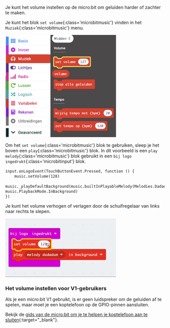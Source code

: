 Je kunt het volume instellen op de micro:bit om geluiden harder of zachter te maken.

Je kunt het blok `set volume`{:class='microbitmusic'} vinden in het `Muziek`{:class='microbitmusic'} menu.

<img src="images/music-menu.png" alt="The Music menu expanded, with the `set volume` block highlighted." width="350"/>

Om het `set volume`{:class='microbitmusic'} blok te gebruiken, sleep je het boven een `play`{:class='microbitmusic'} blok.
In dit voorbeeld is een `play melody`{:class='microbitmusic'} blok gebruikt in een `bij logo ingedrukt`{:class='microbitinput'} blok.

```microbit
input.onLogoEvent(TouchButtonEvent.Pressed, function () {
    music.setVolume(128)
    music._playDefaultBackground(music.builtInPlayableMelody(Melodies.Dadadadum), music.PlaybackMode.InBackground)
})
```

Je kunt het volume verhogen of verlagen door de schuifregelaar van links naar rechts te slepen.

<img src="images/volume-slider.gif" alt="Animation showing the drop-down slider on the 'set volume' block. The value is clicked to reveal the slider and the volume is adjusted by moving the slider to the left or right." width="350"/>

### Het volume instellen voor V1-gebruikers

Als je een micro:bit V1 gebruikt, is er geen luidspreker om de geluiden af te spelen, maar moet je een koptelefoon op de GPIO-pinnen aansluiten.

Bekijk de [gids van de micro:bit om je te helpen je koptelefoon aan te sluiten](https://makecode.microbit.org/projects/hack-your-headphones/make){:target="\_blank"}.
